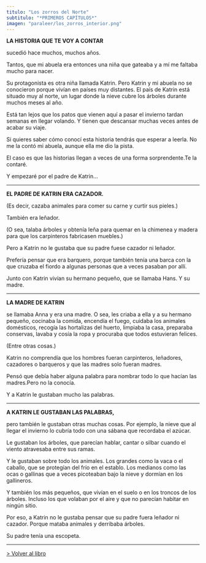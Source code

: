 ```yaml
---
titulo: "Los zorros del Norte"
subtitulo: "*PRIMEROS CAPÍTULOS*"
imagen: "paraleer/los_zorros_interior.png"
---
```

 **LA HISTORIA QUE TE VOY A CONTAR**

sucedió hace muchos, muchos años.

Tantos, que mi abuela era entonces una niña que gateaba y a mí me faltaba
mucho para nacer.

Su protagonista es otra niña llamada Katrin. Pero Katrin y mi abuela no se
conocieron porque vivían en países muy distantes. El país de Katrin está
situado muy al norte, un lugar donde la nieve cubre los árboles durante
muchos meses al año.

Está tan lejos que los patos que vienen aquí a pasar el invierno tardan
semanas en llegar volando. Y tienen que descansar muchas veces antes de
acabar su viaje.

Si quieres saber cómo conocí esta historia tendrás que esperar a leerla. No
me la contó mi abuela, aunque ella me dio la pista.

El caso es que las historias llegan a veces de una forma sorprendente.Te la
contaré.

Y empezaré por el padre de Katrin…

* * *

**EL PADRE DE KATRIN ERA CAZADOR.**

(Es decir, cazaba animales para comer su carne y curtir sus pieles.)

También era leñador.

(O sea, talaba árboles y obtenía leña para quemar en la chimenea y madera
para que los carpinteros fabricasen muebles.)

Pero a Katrin no le gustaba que su padre fuese cazador ni leñador.

Prefería pensar que era barquero, porque también tenía una barca con la que
cruzaba el fiordo a algunas personas que a veces pasaban por allí.

Junto con Katrin vivían su hermano pequeño, que se llamaba Hans. Y su madre.

* * *

**LA MADRE DE KATRIN**

se llamaba Anna y era una madre. O sea, les criaba a ella y a su hermano
pequeño, cocinaba la comida, encendía el fuego, cuidaba los animales
domésticos, recogía las hortalizas del huerto, limpiaba la casa, preparaba
conservas, lavaba y cosía la ropa y procuraba que todos estuvieran felices.

(Entre otras cosas.)

Katrin no comprendía que los hombres fueran carpinteros, leñadores, cazadores
o barqueros y que las madres solo fueran madres.

Pensó que debía haber alguna palabra para nombrar todo lo que hacían las
madres.Pero no la conocía.

Y a Katrin le gustaban mucho las palabras.

* * *

**A KATRIN LE GUSTABAN LAS PALABRAS,**

pero también le gustaban otras muchas cosas. Por ejemplo, la nieve que al
llegar el invierno lo cubría todo con una sábana que recordaba el azúcar.

Le gustaban los árboles, que parecían hablar, cantar o silbar cuando el
viento atravesaba entre sus ramas.

Y le gustaban sobre todo los animales. Los grandes como la vaca o el caballo,
que se protegían del frío en el establo. Los medianos como las ocas o
gallinas que a veces picoteaban bajo la nieve y dormían en los gallineros.

Y también los más pequeños, que vivían en el suelo o en los troncos de los
árboles. Incluso los que volaban por el aire y que no parecían habitar en
ningún sitio.

Por eso, a Katrin no le gustaba pensar que su padre fuera leñador ni cazador.
Porque mataba animales y derribaba árboles.

Su padre tenía una escopeta.

* * *

[> Volver al libro](/ver/mislibros/zorros)

